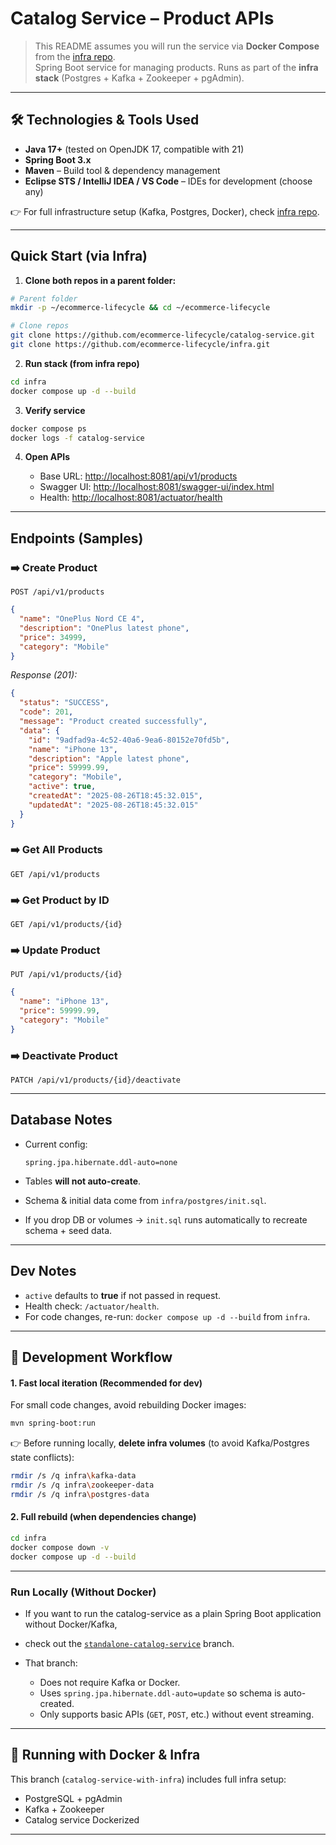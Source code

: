 # Catalog Service – Product APIs 

> This README assumes you will run the service via **Docker Compose** from the [infra repo](https://github.com/ecommerce-lifecycle/infra).  
> Spring Boot service for managing products. Runs as part of the **infra stack** (Postgres + Kafka + Zookeeper + pgAdmin).

---

## 🛠️ Technologies & Tools Used

* **Java 17+** (tested on OpenJDK 17, compatible with 21)  
* **Spring Boot 3.x**  
* **Maven** – Build tool & dependency management  
* **Eclipse STS / IntelliJ IDEA / VS Code** – IDEs for development (choose any)  

👉 For full infrastructure setup (Kafka, Postgres, Docker), check [infra repo](https://github.com/ecommerce-lifecycle/infra).

---

## Quick Start (via Infra)

1) **Clone both repos in a parent folder:**
```bash
# Parent folder
mkdir -p ~/ecommerce-lifecycle && cd ~/ecommerce-lifecycle

# Clone repos
git clone https://github.com/ecommerce-lifecycle/catalog-service.git
git clone https://github.com/ecommerce-lifecycle/infra.git
````

2. **Run stack (from infra repo)**

```bash
cd infra
docker compose up -d --build
```

3. **Verify service**

```bash
docker compose ps
docker logs -f catalog-service
```

4. **Open APIs**

   * Base URL: [http://localhost:8081/api/v1/products](http://localhost:8081/api/v1/products)
   * Swagger UI: [http://localhost:8081/swagger-ui/index.html](http://localhost:8081/swagger-ui/index.html)
   * Health: [http://localhost:8081/actuator/health](http://localhost:8081/actuator/health)

---

## Endpoints (Samples)

### ➡️ Create Product

`POST /api/v1/products`

```json
{
  "name": "OnePlus Nord CE 4",
  "description": "OnePlus latest phone",
  "price": 34999,
  "category": "Mobile"
}
```

*Response (201):*

```json
{
  "status": "SUCCESS",
  "code": 201,
  "message": "Product created successfully",
  "data": {
    "id": "9adfad9a-4c52-40a6-9ea6-80152e70fd5b",
    "name": "iPhone 13",
    "description": "Apple latest phone",
    "price": 59999.99,
    "category": "Mobile",
    "active": true,
    "createdAt": "2025-08-26T18:45:32.015",
    "updatedAt": "2025-08-26T18:45:32.015"
  }
}
```

### ➡️ Get All Products

`GET /api/v1/products`

### ➡️ Get Product by ID

`GET /api/v1/products/{id}`

### ➡️ Update Product

`PUT /api/v1/products/{id}`

```json
{
  "name": "iPhone 13",
  "price": 59999.99,
  "category": "Mobile"
}
```

### ➡️ Deactivate Product

`PATCH /api/v1/products/{id}/deactivate`

---

## Database Notes

* Current config:

  ```properties
  spring.jpa.hibernate.ddl-auto=none
  ```
* Tables **will not auto-create**.
* Schema & initial data come from `infra/postgres/init.sql`.
* If you drop DB or volumes → `init.sql` runs automatically to recreate schema + seed data.

---

## Dev Notes

* `active` defaults to **true** if not passed in request.
* Health check: `/actuator/health`.
* For code changes, re-run: `docker compose up -d --build` from `infra`.

---

## 🔄 Development Workflow

#### 1. Fast local iteration (Recommended for dev)

For small code changes, avoid rebuilding Docker images:

```bash
mvn spring-boot:run
```

👉 Before running locally, **delete infra volumes** (to avoid Kafka/Postgres state conflicts):

```bash
rmdir /s /q infra\kafka-data
rmdir /s /q infra\zookeeper-data
rmdir /s /q infra\postgres-data
```

#### 2. Full rebuild (when dependencies change)

```bash
cd infra
docker compose down -v
docker compose up -d --build
```

---

### Run Locally (Without Docker)

* If you want to run the catalog-service as a plain Spring Boot application without Docker/Kafka,
* check out the [`standalone-catalog-service`](https://github.com/ecommerce-lifecycle/catalog-service/tree/standalone-catalog-service) branch.

* That branch:
	- Does not require Kafka or Docker.
	- Uses `spring.jpa.hibernate.ddl-auto=update` so schema is auto-created.
	- Only supports basic APIs (`GET`, `POST`, etc.) without event streaming.

---

## 🐳 Running with Docker & Infra

This branch (`catalog-service-with-infra`) includes full infra setup:
- PostgreSQL + pgAdmin
- Kafka + Zookeeper
- Catalog service Dockerized

---
